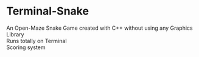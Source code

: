 # Terminal-Snake
An Open-Maze Snake Game created with C++ without using any Graphics Library </br>
Runs totally on Terminal </br>
Scoring system

